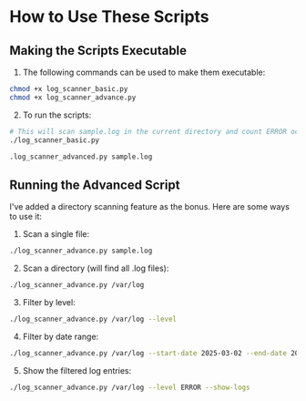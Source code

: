 #  How to Use These Scripts
## Making the Scripts Executable

1. The following commands can be used to make them executable:
```sh
chmod +x log_scanner_basic.py
chmod +x log_scanner_advance.py
```

2. To run the scripts:
```sh
# This will scan sample.log in the current directory and count ERROR occurrences.
./log_scanner_basic.py

.log_scanner_advanced.py sample.log
```

## Running the Advanced Script
I've added a directory scanning feature as the bonus. Here are some ways to use it:
1. Scan a single file:
```sh
./log_scanner_advance.py sample.log
```
2. Scan a directory (will find all .log files):
```sh
./log_scanner_advance.py /var/log
```
3. Filter by level:
```sh
./log_scanner_advance.py /var/log --level 
```
4. Filter by date range:
```sh
./log_scanner_advance.py /var/log --start-date 2025-03-02 --end-date 2025-03-
```
5. Show the filtered log entries:
```sh
./log_scanner_advance.py /var/log --level ERROR --show-logs
```


